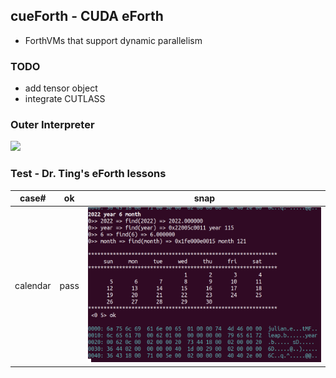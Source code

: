 ## cueForth - CUDA eForth
* ForthVMs that support dynamic parallelism

### TODO
* add tensor object
* integrate CUTLASS

### Outer Interpreter
<img src="./img/cueforth_word_0.png">

### Test - Dr. Ting's eForth lessons
|case#|ok|snap|
|---|---|---|
|calendar|pass|<img src="./img/cueforth_calndr_1.png">|


